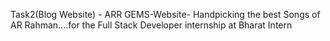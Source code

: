 Task2(Blog Website) - ARR GEMS-Website- Handpicking the best Songs of AR Rahman....for the Full Stack Developer internship at Bharat Intern
